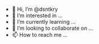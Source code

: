 - 👋 Hi, I’m @dsntkry
- 👀 I’m interested in ...
- 🌱 I’m currently learning ...
- 💞️ I’m looking to collaborate on ...
- 📫 How to reach me ...

<!---
dsntkry/dsntkry is a ✨ special ✨ repository because its `README.md` (this file) appears on your GitHub profile.
You can click the Preview link to take a look at your changes.
--->
